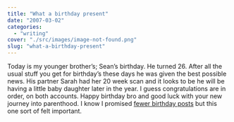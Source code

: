 ```yaml
---
title: "What a birthday present"
date: "2007-03-02"
categories: 
  - "writing"
cover: "./src/images/image-not-found.png"
slug: "what-a-birthday-present"
---
```


Today is my younger brother’s; Sean’s birthday. He turned 26. After all the usual stuff you get for birthday’s these days he was given the best possible news. His partner Sarah had her 20 week scan and it looks to be he will be having a little baby daughter later in the year. I guess congratulations are in order, on both accounts. Happy birthday bro and good luck with your new journey into parenthood. I know I promised [fewer birthday posts](https://adamchamberlin.info/post/1424966648/493) but this one sort of felt important.
